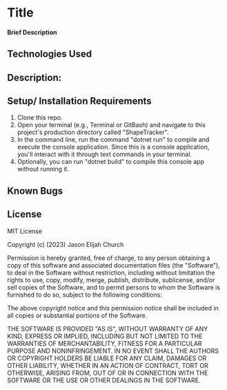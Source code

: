 #  Title

#### Brief Description

## Technologies Used



## Description:


## Setup/ Installation Requirements

1. Clone this repo.
2. Open your terminal (e.g., Terminal or GitBash) and navigate to this project's production directory called "ShapeTracker".
3. In the command line, run the command "dotnet run" to compile and execute the console application. Since this is a console application, you'll interact with it through text commands in your terminal.
4. Optionally, you can run "dotnet build" to compile this console app without running it.

## Known Bugs


## License

MIT License

Copyright (c) (2023) Jason Elijah Church

Permission is hereby granted, free of charge, to any person obtaining a copy
of this software and associated documentation files (the "Software"), to deal
in the Software without restriction, including without limitation the rights
to use, copy, modify, merge, publish, distribute, sublicense, and/or sell
copies of the Software, and to permit persons to whom the Software is
furnished to do so, subject to the following conditions:

The above copyright notice and this permission notice shall be included in all
copies or substantial portions of the Software.

THE SOFTWARE IS PROVIDED "AS IS", WITHOUT WARRANTY OF ANY KIND, EXPRESS OR
IMPLIED, INCLUDING BUT NOT LIMITED TO THE WARRANTIES OF MERCHANTABILITY,
FITNESS FOR A PARTICULAR PURPOSE AND NONINFRINGEMENT. IN NO EVENT SHALL THE
AUTHORS OR COPYRIGHT HOLDERS BE LIABLE FOR ANY CLAIM, DAMAGES OR OTHER
LIABILITY, WHETHER IN AN ACTION OF CONTRACT, TORT OR OTHERWISE, ARISING FROM,
OUT OF OR IN CONNECTION WITH THE SOFTWARE OR THE USE OR OTHER DEALINGS IN THE
SOFTWARE.
